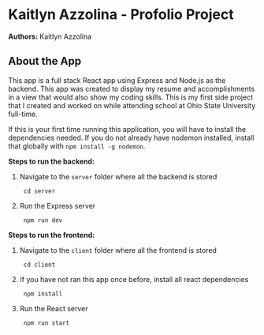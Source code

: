 # Kaitlyn Azzolina - Profolio Project

**Authors:** Kaitlyn Azzolina

## About the App

This app is a full stack React app using Express and Node.js as the backend. This app was created to display my resume and accomplishments in a view that would also show my coding skills. This is my first side project that I created and worked on while attending school at Ohio State University full-time.

If this is your first time running this application, you will have to install the dependencies needed. If you do not already have nodemon installed, install that globally with `npm install -g nodemon`.

**Steps to run the backend:**

1. Navigate to the `server` folder where all the backend is stored

        cd server

2. Run the Express server

        npm run dev

**Steps to run the frontend:**

1. Navigate to the `client` folder where all the frontend is stored

        cd client

2. If you have not ran this app once before, install all react dependencies

        npm install

3. Run the React server

        npm run start
